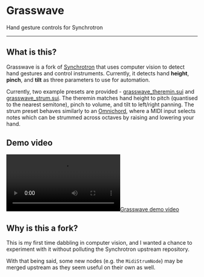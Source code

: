 # Grasswave

Hand gesture controls for Synchrotron

---

## What is this?

Grasswave is a fork of [Synchrotron](https://github.com/ThatOtherAndrew/Synchrotron) that uses computer vision to detect hand gestures and control instruments. Currently, it detects hand **height**, **pinch**, and **tilt** as three parameters to use for automation.

Currently, two example presets are provided - [grasswave_theremin.sui](/examples/grasswave_theremin.sui) and [grasswave_strum.sui](/examples/grasswave_strum.sui). The theremin matches hand height to pitch (quantised to the nearest semitone), pinch to volume, and tilt to left/right panning. The strum preset behaves similarly to an [Omnichord](https://en.wikipedia.org/wiki/Omnichord), where a MIDI input selects notes which can be strummed across octaves by raising and lowering your hand.

## Demo video

[![Grasswave demo video](/assets/grasswave_demo.mp4)](https://github.com/user-attachments/assets/aac9d314-6757-4784-ae19-a9bb14484a53)

## Why is this a fork?

This is my first time dabbling in computer vision, and I wanted a chance to experiment with it without polluting the Synchrotron upstream repository.

With that being said, some new nodes (e.g. the `MidiStrumNode`) may be merged upstream as they seem useful on their own as well.
